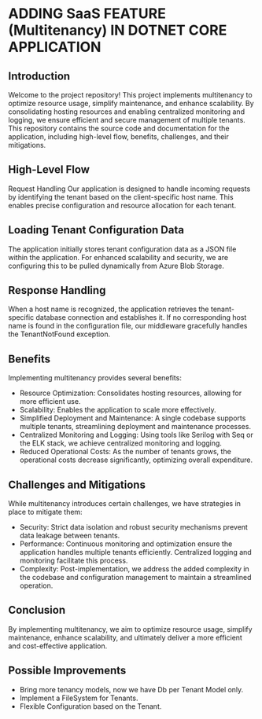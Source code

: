 # ADDING SaaS FEATURE (Multitenancy) IN DOTNET CORE APPLICATION

## Introduction
Welcome to the project repository! This project implements multitenancy to optimize resource usage, simplify maintenance, and enhance scalability. By consolidating hosting resources and enabling centralized monitoring and logging, we ensure efficient and secure management of multiple tenants. This repository contains the source code and documentation for the application, including high-level flow, benefits, challenges, and their mitigations.

## High-Level Flow
Request Handling
Our application is designed to handle incoming requests by identifying the tenant based on the client-specific host name. This enables precise configuration and resource allocation for each tenant.

## Loading Tenant Configuration Data
The application initially stores tenant configuration data as a JSON file within the application. For enhanced scalability and security, we are configuring this to be pulled dynamically from Azure Blob Storage.

## Response Handling
When a host name is recognized, the application retrieves the tenant-specific database connection and establishes it. If no corresponding host name is found in the configuration file, our middleware gracefully handles the TenantNotFound exception.

## Benefits
Implementing multitenancy provides several benefits:

- Resource Optimization: Consolidates hosting resources, allowing for more efficient use.
- Scalability: Enables the application to scale more effectively.
- Simplified Deployment and Maintenance: A single codebase supports multiple tenants, streamlining deployment and maintenance processes.
- Centralized Monitoring and Logging: Using tools like Serilog with Seq or the ELK stack, we achieve centralized monitoring and logging.
- Reduced Operational Costs: As the number of tenants grows, the operational costs decrease significantly, optimizing overall expenditure.

## Challenges and Mitigations
While multitenancy introduces certain challenges, we have strategies in place to mitigate them:

- Security: Strict data isolation and robust security mechanisms prevent data leakage between tenants.
- Performance: Continuous monitoring and optimization ensure the application handles multiple tenants efficiently. Centralized logging and monitoring facilitate this process.
- Complexity: Post-implementation, we address the added complexity in the codebase and configuration management to maintain a streamlined operation.

## Conclusion
By implementing multitenancy, we aim to optimize resource usage, simplify maintenance, enhance scalability, and ultimately deliver a more efficient and cost-effective application.

## Possible Improvements
- Bring more tenancy models, now we have Db per Tenant Model only.
- Implement a FileSystem for Tenants.
- Flexible Configuration based on the Tenant.
